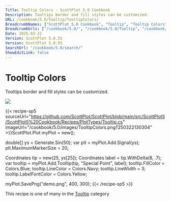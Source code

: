 ```yaml
---
Title: Tooltip Colors - ScottPlot 5.0 Cookbook
Description: Tooltips border and fill styles can be customized.
URL: /cookbook/5.0/Tooltip/TooltipColors/
BreadcrumbNames: ["ScottPlot 5.0 Cookbook", "Tooltip", "Tooltip Colors"]
BreadcrumbUrls: ["/cookbook/5.0/", "/cookbook/5.0/Tooltip", "/cookbook/5.0/Tooltip/TooltipColors"]
Date: 2025-03-22
Version: ScottPlot 5.0.55
Version: ScottPlot 5.0.55
SearchUrl: "/cookbook/5.0/search/"
ShowEditLink: false
---
```



<div class='d-flex align-items-center mt-5'>
<h1 class='me-2 text-dark my-0 border-0'>Tooltip Colors</h1>
</div>

Tooltips border and fill styles can be customized.

[![](/cookbook/5.0/images/TooltipColors.png?250322130304)](/cookbook/5.0/images/TooltipColors.png?250322130304)

{{< recipe-sp5 sourceUrl="https://github.com/ScottPlot/ScottPlot/blob/main/src/ScottPlot5/ScottPlot5%20Cookbook/Recipes/PlotTypes/Tooltip.cs" imageUrl="/cookbook/5.0/images/TooltipColors.png?250322130304" >}}ScottPlot.Plot myPlot = new();

double[] ys = Generate.Sin(50);
var plt = myPlot.Add.Signal(ys);
plt.MaximumMarkerSize = 20;

Coordinates tip = new(25, ys[25]);
Coordinates label = tip.WithDelta(8, .7);
var tooltip = myPlot.Add.Tooltip(tip, "Special Point", label);
tooltip.FillColor = Colors.Blue;
tooltip.LineColor = Colors.Navy;
tooltip.LineWidth = 3;
tooltip.LabelFontColor = Colors.Yellow;

myPlot.SavePng("demo.png", 400, 300);
{{< /recipe-sp5 >}}

<div class='my-5 text-center'>This recipe is one of many in the <a href='/cookbook/5.0/Tooltip'>Tooltip</a> category</div>


